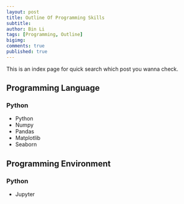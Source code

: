 ```yaml
---
layout: post
title: Outline Of Programming Skills
subtitle:
author: Bin Li
tags: [Programming, Outline]
bigimg: 
comments: true
published: true
---
```


This is an index page for quick search which post you wanna check.

## Programming Language
### Python
* Python
* Numpy
* Pandas
* Matplotlib
* Seaborn

## Programming Environment
### Python
* Jupyter